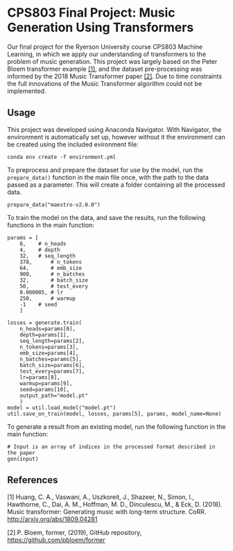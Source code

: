 # CPS803 Final Project: Music Generation Using Transformers

Our final project for the Ryerson University course CPS803 Machine Learning, in which we apply our understanding of transformers to the problem of music generation. This project was largely based on the Peter Bloem transformer example [[1]](#1), and the dataset pre-processing was informed by the 2018 Music Transformer paper [[2]](#2). Due to time constraints the full innovations of the Music Transformer algorithm could not be implemented.


## Usage
This project was developed using Anaconda Navigator. With Navigator, the environment is automatically set up, however without it the environment can be created using the included evironment file:
```
conda env create -f environment.yml
```

To preprocess and prepare the dataset for use by the model, run the `prepare_data()` function in the main file once, with the path to the data passed as a parameter. This will create a folder containing all the processed data.
```
prepare_data("maestro-v2.0.0")
```

To train the model on the data, and save the results, run the following functions in the main function:
```
params = [
	8, 	  # n_heads
	4, 	  # depth
	32,	  # seq_length
	378,	  # n_tokens 
	64, 	  # emb_size 
	900,	  # n_batches 
	32, 	  # batch_size 
	50, 	  # test_every 
	0.000005, # lr 
	250,	  # warmup 
	-1 	  # seed
	]
	
losses = generate.train(
	n_heads=params[0], 
	depth=params[1], 
	seq_length=params[2], 
	n_tokens=params[3], 
	emb_size=params[4], 
	n_batches=params[5], 
	batch_size=params[6], 
	test_every=params[7], 
	lr=params[8], 
	warmup=params[9], 
	seed=params[10],
	output_path="model.pt"
	)
model = util.load_model("model.pt")
util.save_on_train(model, losses, params[5], params, model_name=None)
```
To generate a result from an existing model, run the following function in the main function:
```
# Input is an array of indices in the processed format described in the paper
gen(input)
```



## References

<a id="1">[1]</a> 
Huang, C. A., Vaswani, A., Uszkoreit, J., Shazeer, N., Simon, I., Hawthorne, C., Dai, A. M., Hoffman, M. D., Dinculescu, M., & Eck, D. (2018). Music transformer: Generating music with long-term structure. CoRR. http://arxiv.org/abs/1809.04281

<a id="2">[2]</a> 
P. Bloem, former, (2019), GitHub repository, https://github.com/pbloem/former

